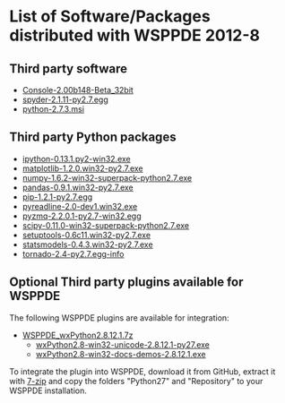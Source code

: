 # List of Software/Packages distributed with WSPPDE 2012-8

## Third party software
- [Console-2.00b148-Beta_32bit](http://sourceforge.net/projects/console/files/)
- [spyder-2.1.11-py2.7.egg](http://code.google.com/p/spyderlib/)
- [python-2.7.3.msi](http://python.org/download/)

## Third party Python packages
- [ipython-0.13.1.py2-win32.exe](http://pypi.python.org/pypi/ipython#downloads)
- [matplotlib-1.2.0.win32-py2.7.exe](http://sourceforge.net/projects/matplotlib/files/matplotlib/)
- [numpy-1.6.2-win32-superpack-python2.7.exe](http://sourceforge.net/projects/numpy/files/NumPy/)
- [pandas-0.9.1.win32-py2.7.exe](http://pypi.python.org/pypi/pandas#downloads)
- [pip-1.2.1-py2.7.egg](http://pypi.python.org/pypi/pip)
- [pyreadline-2.0-dev1.win32.exe](https://launchpad.net/pyreadline/+download)
- [pyzmq-2.2.0.1-py2.7-win32.egg](http://www.zeromq.org/bindings:python)
- [scipy-0.11.0-win32-superpack-python2.7.exe](http://sourceforge.net/projects/scipy/files/scipy/)
- [setuptools-0.6c11.win32-py2.7.exe](http://pypi.python.org/pypi/setuptools#files)
- [statsmodels-0.4.3.win32-py2.7.exe](http://pypi.python.org/pypi/statsmodels)
- [tornado-2.4-py2.7.egg-info](http://pypi.python.org/pypi/tornado/)

## Optional Third party plugins available for WSPPDE
The following WSPPDE plugins are available for integration:

- [WSPPDE_wxPython2.8.12.1.7z](https://github.com/cwsoft/python-cwsoft-WSPPDE/downloads)
   - [wxPython2.8-win32-unicode-2.8.12.1-py27.exe](http://wxpython.org/download.php#stable)
   - [wxPython2.8-win32-docs-demos-2.8.12.1.exe](http://wxpython.org/download.php#stable)

To integrate the plugin into WSPPDE, download it from GitHub, extract it with [7-zip](http://www.7-zip.org/) and copy the folders "Python27" and "Repository" to your WSPPDE installation.